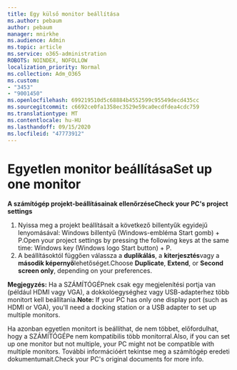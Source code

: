 ```yaml
---
title: Egy külső monitor beállítása
ms.author: pebaum
author: pebaum
manager: mnirkhe
ms.audience: Admin
ms.topic: article
ms.service: o365-administration
ROBOTS: NOINDEX, NOFOLLOW
localization_priority: Normal
ms.collection: Adm_O365
ms.custom:
- "3453"
- "9001450"
ms.openlocfilehash: 699219510d5c68884b4552599c95549decd435cc
ms.sourcegitcommit: c6692ce0fa1358ec3529e59ca0ecdfdea4cdc759
ms.translationtype: MT
ms.contentlocale: hu-HU
ms.lasthandoff: 09/15/2020
ms.locfileid: "47773912"
---
```

# <a name="set-up-one-monitor"></a><span data-ttu-id="d2b63-102">Egyetlen monitor beállítása</span><span class="sxs-lookup"><span data-stu-id="d2b63-102">Set up one monitor</span></span>

<span data-ttu-id="d2b63-103">**A számítógép projekt-beállításainak ellenőrzése**</span><span class="sxs-lookup"><span data-stu-id="d2b63-103">**Check your PC's project settings**</span></span>

1. <span data-ttu-id="d2b63-104">Nyissa meg a projekt beállításait a következő billentyűk egyidejű lenyomásával: Windows billentyű (Windows-embléma Start gomb) + P.</span><span class="sxs-lookup"><span data-stu-id="d2b63-104">Open your project settings by pressing the following keys at the same time: Windows key (Windows logo Start button) + P.</span></span>
2. <span data-ttu-id="d2b63-105">A beállításoktól függően válassza a **duplikálás**, a **kiterjesztés**vagy a **második képernyő**lehetőséget.</span><span class="sxs-lookup"><span data-stu-id="d2b63-105">Choose **Duplicate**, **Extend**, or **Second screen only**, depending on your preferences.</span></span>

<span data-ttu-id="d2b63-106">**Megjegyzés:** Ha a SZÁMÍTÓGÉPnek csak egy megjelenítési portja van (például HDMI vagy VGA), a dokkolóegységhez vagy USB-adapterhez több monitort kell beállítania.</span><span class="sxs-lookup"><span data-stu-id="d2b63-106">**Note:** If your PC has only one display port (such as HDMI or VGA), you'll need a docking station or a USB adapter to set up multiple monitors.</span></span>

<span data-ttu-id="d2b63-107">Ha azonban egyetlen monitort is beállíthat, de nem többet, előfordulhat, hogy a SZÁMÍTÓGÉPe nem kompatibilis több monitorral.</span><span class="sxs-lookup"><span data-stu-id="d2b63-107">Also, if you can set up one monitor but not multiple, your PC might not be compatible with multiple monitors.</span></span> <span data-ttu-id="d2b63-108">További információért tekintse meg a számítógép eredeti dokumentumait.</span><span class="sxs-lookup"><span data-stu-id="d2b63-108">Check your PC's original documents for more info.</span></span>